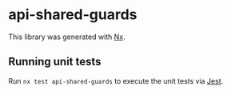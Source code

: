 # api-shared-guards

This library was generated with [Nx](https://nx.dev).

## Running unit tests

Run `nx test api-shared-guards` to execute the unit tests via [Jest](https://jestjs.io).
